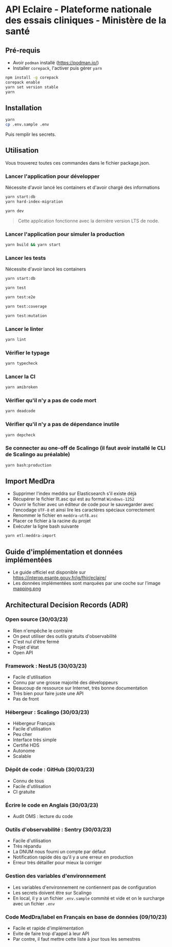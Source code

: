 # API Eclaire - Plateforme nationale des essais cliniques - Ministère de la santé

## Pré-requis
- Avoir `podman` installé (https://podman.io/)
- Installer `corepack`, l'activer puis gérer `yarn`
```bash 
npm install -g corepack
corepack enable
yarn set version stable
yarn
```

## Installation

```bash
yarn
cp .env.sample .env
```

Puis remplir les secrets.

## Utilisation

Vous trouverez toutes ces commandes dans le fichier package.json.

### Lancer l'application pour développer

Nécessite d'avoir lancé les containers et d'avoir chargé des informations
```bash
yarn start:db
yarn hard-index-migration
```

```bash
yarn dev
```

> Cette application fonctionne avec la dernière version LTS de node.

### Lancer l'application pour simuler la production

```bash
yarn build && yarn start
```

### Lancer les tests

Nécessite d'avoir lancé les containers 
```bash
yarn start:db
```

```bash
yarn test

yarn test:e2e

yarn test:coverage

yarn test:mutation
```

### Lancer le linter

```bash
yarn lint
```

### Vérifier le typage

```bash
yarn typecheck
```

### Lancer la CI

```bash
yarn amibroken
```

### Vérifier qu'il n'y a pas de code mort

```bash
yarn deadcode
```

### Vérifier qu'il n'y a pas de dépendance inutile

```bash
yarn depcheck
```

### Se connecter au one-off de Scalingo (il faut avoir installé le CLI de Scalingo au préalable)

```bash
yarn bash:production
```

## Import MedDra
- Supprimer l'index meddra sur Elasticsearch s'il existe déjà
- Récupérer le fichier llt.asc qui est au format `Windows-1252` 
- Ouvrir le fichier avec un éditeur de code pour le sauvegarder avec l'encodage `UTF-8` et ainsi lire les caractères spéciaux correctement
- Renommer le fichier en `meddra-utf8.asc`
- Placer ce fichier à la racine du projet
- Exécuter la ligne bash suivante

```bash
yarn etl:meddra-import
```

## Guide d'implémentation et données implémentées
- Le guide officiel est disponible sur https://interop.esante.gouv.fr/ig/fhir/eclaire/
- Les données implémentées sont marquées par une coche sur l'image [mapping.png](mapping.png)

## Architectural Decision Records (ADR)

### Open source (30/03/23)

- Rien n'empêche le contraire
- On peut utiliser des outils gratuits d'observabilité
- C'est nul d'être fermé
- Projet d'état
- Open API

### Framework : NestJS (30/03/23)

- Facile d'utilisation
- Connu par une grosse majorité des développeurs
- Beaucoup de ressource sur Internet, très bonne documentation
- Très bien pour faire juste une API
- Pas de front

### Hébergeur : Scalingo (30/03/23)

- Hébergeur Français
- Facile d'utilisation
- Peu cher
- Interface très simple
- Certifié HDS
- Autonome
- Scalable

### Dépôt de code : GitHub (30/03/23)

- Connu de tous
- Facile d'utilisation
- CI gratuite

### Écrire le code en Anglais (30/03/23)

- Audit OMS : lecture du code

### Outils d'observabilité : Sentry (30/03/23)

- Facile d'utilisation
- Très répandu
- La DNUM nous fourni un compte par défaut
- Notification rapide dès qu'il y a une erreur en production
- Erreur très détailler pour mieux la corriger

### Gestion des variables d'environnement

- Les variables d'environnement ne contiennent pas de configuration
- Les secrets doivent être sur Scalingo
- En local, il y a un fichier `.env.sample` commité et vide et on le surcharge avec un fichier `.env`

### Code MedDra/label en Français en base de données (09/10/23)

- Facile et rapide d'implémentation
- Evite de faire trop d'appel à leur API
- Par contre, il faut mettre cette liste à jour tous les semestres
